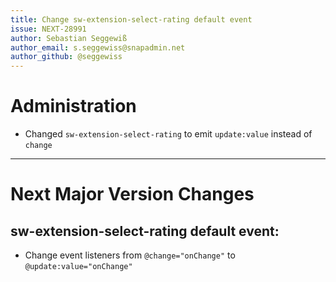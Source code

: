 ```yaml
---
title: Change sw-extension-select-rating default event
issue: NEXT-28991
author: Sebastian Seggewiß
author_email: s.seggewiss@snapadmin.net
author_github: @seggewiss
---
```

# Administration
* Changed `sw-extension-select-rating` to emit `update:value` instead of `change`
___
# Next Major Version Changes
## sw-extension-select-rating default event:
* Change event listeners from `@change="onChange"` to `@update:value="onChange"`
